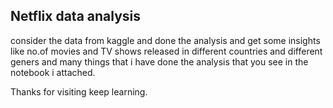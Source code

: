## Netflix data analysis

consider the data from kaggle and done the analysis and get some insights like no.of movies and TV shows released in different 
countries and different geners and many things that i have done the analysis that you see in the notebook i attached.


Thanks for visiting keep learning.
